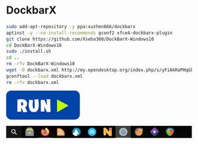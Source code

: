 # DockbarX
```bash
sudo add-apt-repository -y ppa:xuzhen666/dockbarx
aptinst -y --no-install-recommends gconf2 xfce4-dockbarx-plugin
git clone https://github.com/Xseba360/DockBarX-Windows10
cd DockBarX-Windows10
sudo ./install.sh
cd ..
rm -rfv DockBarX-Windows10
wget -O dockbarx.xml http://my.opendesktop.org/index.php/s/yFiAkRaPHqGkk9o/download #update-link
gconftool --load dockbarx.xml
rm -rfv dockbarx.xml
```
[![bashrun](../images/bashrun.png)](br:dockbarx)

![dockbarx](../images/dockbarx.png)